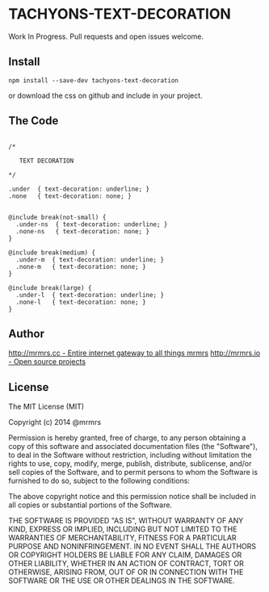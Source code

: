 # TACHYONS-TEXT-DECORATION

Work In Progress. Pull requests and open issues welcome.

## Install
```
npm install --save-dev tachyons-text-decoration
```
or download the css on github and include in your project.

## The Code
```

/*

   TEXT DECORATION

*/

.under  { text-decoration: underline; }
.none   { text-decoration: none; }


@include break(not-small) {
  .under-ns  { text-decoration: underline; }
  .none-ns   { text-decoration: none; }
}

@include break(medium) {
  .under-m  { text-decoration: underline; }
  .none-m   { text-decoration: none; }
}

@include break(large) {
  .under-l  { text-decoration: underline; }
  .none-l   { text-decoration: none; }
}
```

## Author

[http://mrmrs.cc - Entire internet gateway to all things mrmrs](http://mrmrs.cc)
[http://mrmrs.io - Open source projects](http://mrmrs.io)

## License

The MIT License (MIT)

Copyright (c) 2014 @mrmrs

Permission is hereby granted, free of charge, to any person obtaining a copy
of this software and associated documentation files (the "Software"), to deal
in the Software without restriction, including without limitation the rights
to use, copy, modify, merge, publish, distribute, sublicense, and/or sell
copies of the Software, and to permit persons to whom the Software is
furnished to do so, subject to the following conditions:

The above copyright notice and this permission notice shall be included in
all copies or substantial portions of the Software.

THE SOFTWARE IS PROVIDED "AS IS", WITHOUT WARRANTY OF ANY KIND, EXPRESS OR
IMPLIED, INCLUDING BUT NOT LIMITED TO THE WARRANTIES OF MERCHANTABILITY,
FITNESS FOR A PARTICULAR PURPOSE AND NONINFRINGEMENT. IN NO EVENT SHALL THE
AUTHORS OR COPYRIGHT HOLDERS BE LIABLE FOR ANY CLAIM, DAMAGES OR OTHER
LIABILITY, WHETHER IN AN ACTION OF CONTRACT, TORT OR OTHERWISE, ARISING FROM,
OUT OF OR IN CONNECTION WITH THE SOFTWARE OR THE USE OR OTHER DEALINGS IN
THE SOFTWARE.

